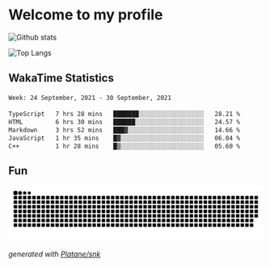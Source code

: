 # Welcome to my profile

![Github stats](https://github-readme-stats.vercel.app/api?username=xinthose&show_icons=true&theme=radical&count_private=true)

![Top Langs](https://github-readme-stats.vercel.app/api/top-langs/?username=xinthose)

## WakaTime Statistics
<!--START_SECTION:waka-->
```text
Week: 24 September, 2021 - 30 September, 2021

TypeScript   7 hrs 28 mins   ███████░░░░░░░░░░░░░░░░░░   28.21 % 
HTML         6 hrs 30 mins   ██████░░░░░░░░░░░░░░░░░░░   24.57 % 
Markdown     3 hrs 52 mins   ███▓░░░░░░░░░░░░░░░░░░░░░   14.66 % 
JavaScript   1 hr 35 mins    █▓░░░░░░░░░░░░░░░░░░░░░░░   06.04 % 
C++          1 hr 28 mins    █▒░░░░░░░░░░░░░░░░░░░░░░░   05.60 % 
```
<!--END_SECTION:waka-->

## Fun
![github contribution grid snake animation](https://raw.githubusercontent.com/xinthose/xinthose/output/github-contribution-grid-snake.svg)

_generated with [Platane/snk](https://github.com/Platane/snk)_
